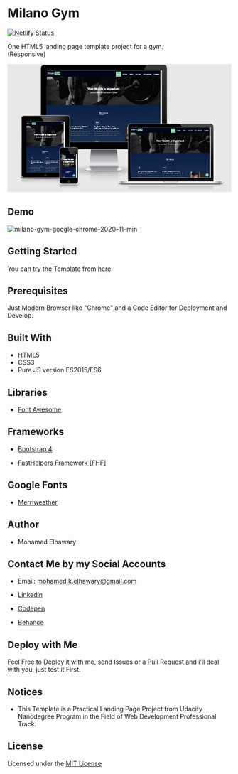 # Milano Gym

[![Netlify Status](https://api.netlify.com/api/v1/badges/d953de8d-576e-49e3-b842-6ff8fcc8c18e/deploy-status)](https://app.netlify.com/sites/milanogym/deploys)  

One HTML5 landing page template project for a gym.  
(Responsive)

![Screenshot](mockup.png)  

## Demo
 
![milano-gym-google-chrome-2020-11-min](https://user-images.githubusercontent.com/69651552/98614657-92d05b80-2301-11eb-8743-1cf475f6b18e.gif)  

## Getting Started

You can try the Template from [here](https://milanogym.netlify.app/)

## Prerequisites

Just Modern Browser like "Chrome" and a Code Editor for Deployment and Develop.  

## Built With

* HTML5
* CSS3
* Pure JS version ES2015/ES6  

## Libraries  

* [Font Awesome](https://fontawesome.com/)  
  
## Frameworks 

* [Bootstrap 4](https://getbootstrap.com/)

* [FastHelpers Framework [FHF]](https://github.com/Mohamed-Elhawary/fasthelpers-framework-fhf)

## Google Fonts  

* [Merriweather](https://fonts.google.com/specimen/Merriweather) 

## Author

* Mohamed Elhawary  

## Contact Me by my Social Accounts

* Email: mohamed.k.elhawary@gmail.com  

* [Linkedin](https://www.linkedin.com/in/mohamed-elhawary14/)

* [Codepen](https://codepen.io/Mohamed-ElHawary)

* [Behance](https://www.behance.net/mohamed-elhawary14)

## Deploy with Me

Feel Free to Deploy it with me, send Issues or a Pull Request and i'll deal with you, just test it First.

## Notices

- This Template is a Practical Landing Page Project from Udacity Nanodegree Program in the Field of Web Development Professional Track.

## License

Licensed under the [MIT License](LICENSE)

